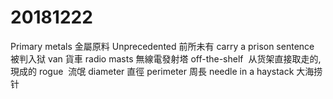 # 20181222

Primary metals 金屬原料
Unprecedented 前所未有
carry a prison sentence 被判入狱
van 貨車
radio masts 無線電發射塔
off-the-shelf  从货架直接取走的,現成的
rogue  流氓
diameter 直徑
perimeter 周長
needle in a haystack 大海捞针
